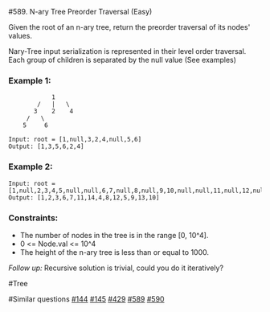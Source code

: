 #589. N-ary Tree Preorder Traversal (Easy)

Given the root of an n-ary tree, return the preorder traversal of its nodes' values.

Nary-Tree input serialization is represented in their level order traversal. Each group of children is separated by the null value (See examples)

### Example 1:

```
            1
        /   |   \
       3    2    4
     /   \
    5     6

Input: root = [1,null,3,2,4,null,5,6]
Output: [1,3,5,6,2,4]
```

### Example 2:

```
Input: root = [1,null,2,3,4,5,null,null,6,7,null,8,null,9,10,null,null,11,null,12,null,13,null,null,14]
Output: [1,2,3,6,7,11,14,4,8,12,5,9,13,10]
```

### Constraints:

- The number of nodes in the tree is in the range [0, 10^4].
- 0 <= Node.val <= 10^4
- The height of the n-ary tree is less than or equal to 1000.

_Follow up:_ Recursive solution is trivial, could you do it iteratively?

#Tree

#Similar questions [#144](../p144m/README.md) [#145](../p145h/README.md) [#429](../p429e/README.md) [#589](../p589e/README.md) [#590](../p590e/README.md)
